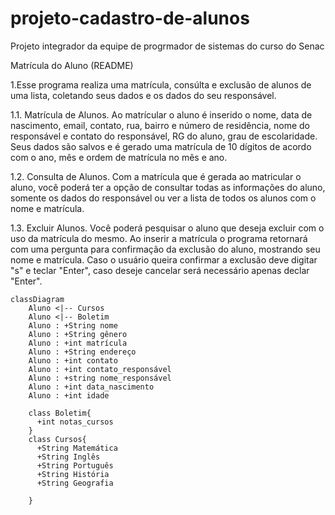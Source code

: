 # projeto-cadastro-de-alunos
Projeto integrador da equipe de progrmador de sistemas do curso do Senac

Matrícula do Aluno (README)

1.Esse programa realiza uma matrícula, consúlta e exclusão de alunos de uma lista, coletando seus dados e os dados do seu responsável.

1.1. Matrícula de Alunos. Ao matrícular o aluno é inserido o nome, data de nascimento, email, contato, rua, bairro e número de residência, nome do responsável e contato do responsável, RG do aluno, grau de escolaridade. Seus dados são salvos e é gerado uma matrícula de 10 dígitos de acordo com o ano, mês e ordem de matrícula no mês e ano.

1.2. Consulta de Alunos. Com a matrícula que é gerada ao matricular o aluno, você poderá ter a opção de consultar todas as informações do aluno, somente os dados do responsável ou ver a lista de todos os alunos com o nome e matrícula.

1.3. Excluir Alunos. Você poderá pesquisar o aluno que deseja excluir com o uso da matrícula do mesmo. Ao inserir a matrícula o programa retornará com uma pergunta para confirmação da exclusão do aluno, mostrando seu nome e matrícula. Caso o usuário queira confirmar a exclusão deve digitar "s" e teclar "Enter", caso deseje cancelar será necessário apenas declar "Enter".

```mermaid
classDiagram
    Aluno <|-- Cursos
    Aluno <|-- Boletim
    Aluno : +String nome
    Aluno : +String gênero
    Aluno : +int matrícula
    Aluno : +String endereço
    Aluno : +int contato
    Aluno : +int contato_responsável
    Aluno : +string nome_responsável
    Aluno : +int data_nascimento
    Aluno : +int idade

    class Boletim{
      +int notas_cursos
    }
    class Cursos{
      +String Matemática
      +String Inglês
      +String Português
      +String História
      +String Geografia

    }
```
    
